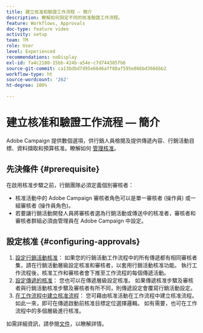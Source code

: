 ```yaml
---
title: 建立核准和驗證工作流程 — 簡介
description: 瞭解如何設定不同的核准驗證工作流程。
feature: Workflows, Approvals
doc-type: feature video
activity: setup
team: TM
role: User
level: Experienced
recommendations: noDisplay
exl-id: fa4c2180-15bb-424b-a54e-c7d744385fb6
source-git-commit: ca13bdbd7d95e6646aff88af595e866bd3666bb2
workflow-type: ht
source-wordcount: '262'
ht-degree: 100%

---
```


# 建立核准和驗證工作流程 — 簡介

Adobe Campaign 提供數個選項，供行銷人員檢閱及提供傳遞內容、行銷活動目標、資料擷取和預算核准。瞭解如何 [管理核准](/help/process-management/create-approvals-and-validation-workflows/manage-approvals.md)。

## 先決條件 {#prerequisite}

在啟用核准步驟之前，行銷團隊必須定義個別審核者：

* 核准活動中的 Adobe Campaign 審核者角色可以是單一審核者 (操作員) 或一組審核者 (操作員角色)。
* 若要讓行銷活動開發人員將審核者選為行銷活動或傳送中的核准者，審核者和審核者群組必須由管理員在 Adobe Campaign 中設定。

## 設定核准 {#configuring-approvals}

1. [設定行銷活動核准](/help/process-management/create-approvals-and-validation-workflows/configure-approvals-for-campaigns.md)：
如果您的行銷活動工作流程中的所有傳遞都有相同審核者集，請在行銷活動層級設定核准和審核者，以套用行銷活動核准功能。 執行工作流程後，核准工作和審核者會下推至工作流程的每個傳遞活動。
2. [設定傳遞的核准](/help/process-management/create-approvals-and-validation-workflows/configure-approvals-for-deliveries.md)：
您也可以在傳遞層級設定核准。 如果傳遞核准步驟及審核者與行銷活動核准步驟及審核者有所不同，則傳遞設定會覆寫行銷活動設定。
3. [在工作流程中建立核准流程](/help/process-management/create-approvals-and-validation-workflows/create-approval-process-in-a-workflow.md)：
您可藉由核准活動在工作流程中建立核准流程。 如此一來，即可在傳遞啟動前核准目標定位選擇邏輯。 如有需要，也可在工作流程中的多個層級進行核准。

如需詳細資訊，請參閱[文件](https://experienceleague.adobe.com/docs/campaign-classic/using/automating-with-workflows/flow-control-activities/approval.html?lang=zh-Hant)，以瞭解詳情。
